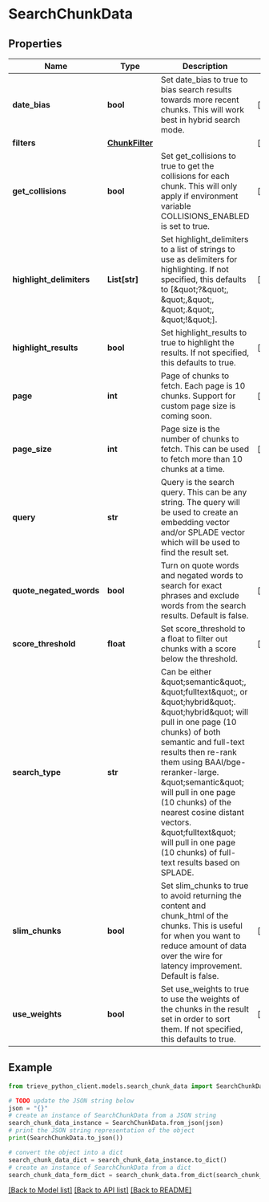 # SearchChunkData


## Properties

Name | Type | Description | Notes
------------ | ------------- | ------------- | -------------
**date_bias** | **bool** | Set date_bias to true to bias search results towards more recent chunks. This will work best in hybrid search mode. | [optional] 
**filters** | [**ChunkFilter**](ChunkFilter.md) |  | [optional] 
**get_collisions** | **bool** | Set get_collisions to true to get the collisions for each chunk. This will only apply if environment variable COLLISIONS_ENABLED is set to true. | [optional] 
**highlight_delimiters** | **List[str]** | Set highlight_delimiters to a list of strings to use as delimiters for highlighting. If not specified, this defaults to [\&quot;?\&quot;, \&quot;,\&quot;, \&quot;.\&quot;, \&quot;!\&quot;]. | [optional] 
**highlight_results** | **bool** | Set highlight_results to true to highlight the results. If not specified, this defaults to true. | [optional] 
**page** | **int** | Page of chunks to fetch. Each page is 10 chunks. Support for custom page size is coming soon. | [optional] 
**page_size** | **int** | Page size is the number of chunks to fetch. This can be used to fetch more than 10 chunks at a time. | [optional] 
**query** | **str** | Query is the search query. This can be any string. The query will be used to create an embedding vector and/or SPLADE vector which will be used to find the result set. | 
**quote_negated_words** | **bool** | Turn on quote words and negated words to search for exact phrases and exclude words from the search results. Default is false. | [optional] 
**score_threshold** | **float** | Set score_threshold to a float to filter out chunks with a score below the threshold. | [optional] 
**search_type** | **str** | Can be either \&quot;semantic\&quot;, \&quot;fulltext\&quot;, or \&quot;hybrid\&quot;. \&quot;hybrid\&quot; will pull in one page (10 chunks) of both semantic and full-text results then re-rank them using BAAI/bge-reranker-large. \&quot;semantic\&quot; will pull in one page (10 chunks) of the nearest cosine distant vectors. \&quot;fulltext\&quot; will pull in one page (10 chunks) of full-text results based on SPLADE. | 
**slim_chunks** | **bool** | Set slim_chunks to true to avoid returning the content and chunk_html of the chunks. This is useful for when you want to reduce amount of data over the wire for latency improvement. Default is false. | [optional] 
**use_weights** | **bool** | Set use_weights to true to use the weights of the chunks in the result set in order to sort them. If not specified, this defaults to true. | [optional] 

## Example

```python
from trieve_python_client.models.search_chunk_data import SearchChunkData

# TODO update the JSON string below
json = "{}"
# create an instance of SearchChunkData from a JSON string
search_chunk_data_instance = SearchChunkData.from_json(json)
# print the JSON string representation of the object
print(SearchChunkData.to_json())

# convert the object into a dict
search_chunk_data_dict = search_chunk_data_instance.to_dict()
# create an instance of SearchChunkData from a dict
search_chunk_data_form_dict = search_chunk_data.from_dict(search_chunk_data_dict)
```
[[Back to Model list]](../README.md#documentation-for-models) [[Back to API list]](../README.md#documentation-for-api-endpoints) [[Back to README]](../README.md)


